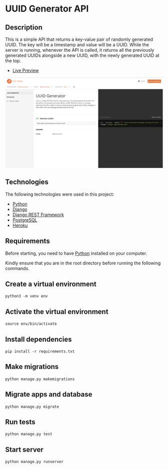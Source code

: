 # UUID Generator API

## Description
This is a simple API that returns a key-value pair of randomly generated UUID. The key will be a timestamp and value will be a UUID. While the server is running, whenever the API is called, it returns all the previously generated UUIDs alongside a new UUID, with the newly generated UUID at the top.

- [Live Preview](https://documenter.getpostman.com/view/15138887/UVXkmZuX)

![Screenshot](uuidgen.png?raw=true "screenshot")
## Technologies 

The following technologies were used in this project:

- [Python](https://www.python.org/)
- [Django](https://www.djangoproject.com/)
- [Django REST Framework](https://www.django-rest-framework.org/)
- [PostgreSQL](https://www.postgresql.org/)
- [Heroku](https://www.heroku.com/)


## Requirements

Before starting, you need to have [Python](https://www.python.org/) installed on your computer.

Kindly ensure that you are in the root directory before running the following commands.

## Create a virtual environment

    python3 -m venv env

## Activate the virtual environment

    source env/bin/activate

## Install dependencies

    pip install -r requirements.txt

## Make migrations

    python manage.py makemigrations

## Migrate apps and database

    python manage.py migrate
## Run tests

    python manage.py test

## Start server

    python manage.py runserver

